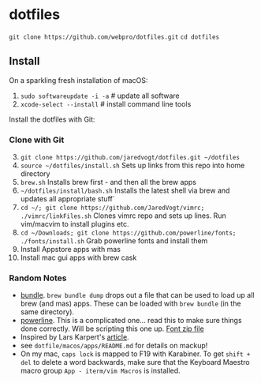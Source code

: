 # dotfiles

`git clone https://github.com/webpro/dotfiles.git`
`cd dotfiles`

## Install

On a sparkling fresh installation of macOS:

1. `sudo softwareupdate -i -a`  # update all software
2. `xcode-select --install`  # install command line tools

Install the dotfiles with Git:

### Clone with Git

3. `git clone https://github.com/jaredvogt/dotfiles.git ~/dotfiles`
4. `source ~/dotfiles/install.sh` Sets up links from this repo into home directory 
5. `brew.sh`  Installs brew first - and then all the brew apps
6. `~/dotfiles/install/bash.sh`  Installs the latest shell via brew and updates all appropriate stuff`
7. `cd ~/; git clone https://github.com/JaredVogt/vimrc; ./vimrc/linkFiles.sh` Clones vimrc repo and sets up lines. Run vim/macvim to install plugins etc.
8. `cd ~/Downloads; git clone https://github.com/powerline/fonts; ./fonts/install.sh` Grab powerline fonts and install them 
9. Install Appstore apps with mas
10. Install mac gui apps with brew cask 

### Random Notes

* [bundle](https://github.com/Homebrew/homebrew-bundle). `brew bundle dump` drops out a file that can be used to load up all brew (and mas) apps. These can be loaded with `brew bundle` (in the same directory). 
* [powerline](https://powerline.readthedocs.io/en/latest/installation/osx.html). This is a complicated one... read this to make sure things done correctly. Will be scripting this one up. [Font zip file](https://github.com/powerline/fonts/archive/master.zip)
* Inspired by Lars Karpert's [article](https://medium.com/@webprolific/getting-started-with-dotfiles-43c3602fd789#.i2u62yg9w).
* see `dotfile/macos/apps/README.md` for details on mackup!
* On my mac, `caps lock` is mapped to F19 with Karabiner. To get `shift + del` to delete a word backwards, make sure that the Keyboard Maestro macro group `App - iterm/vim Macros` is installed.  
